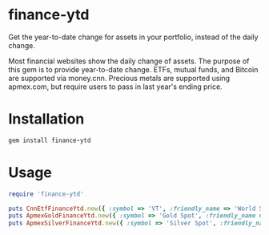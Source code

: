 # finance-ytd
Get the year-to-date change for assets in your portfolio, instead of the daily change.

Most financial websites show the daily change of assets. The purpose of this gem is to provide year-to-date change.  ETFs, mutual funds, and Bitcoin are supported via money.cnn.  Precious metals are supported using apmex.com, but require users to pass in last year's ending price.

# Installation
```ruby
gem install finance-ytd
```

# Usage
```ruby
require 'finance-ytd'

puts CnnEtfFinanceYtd.new({ :symbol => 'VT', :friendly_name => 'World Stocks', :decimal_places => 0 }).to_s
puts ApmexGoldFinanceYtd.new({ :symbol => 'Gold Spot', :friendly_name => 'Gold', :decimal_places => 0, :price_last_year => 1183.90 }).to_s
puts ApmexSilverFinanceYtd.new({ :symbol => 'Silver Spot', :friendly_name => 'Silver', :decimal_places => 0, :price_last_year => 15.56 }).to_s
```
